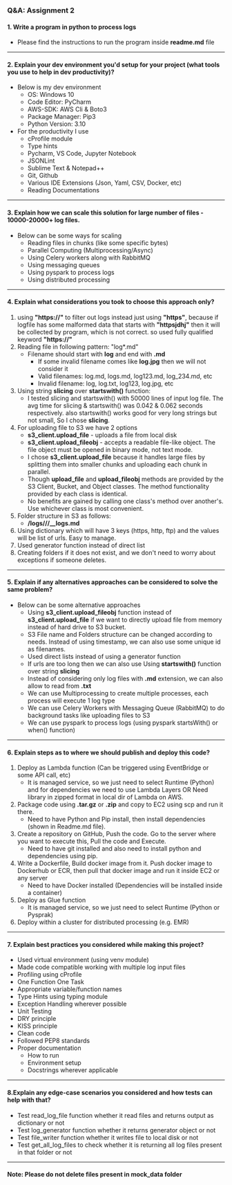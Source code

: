 ### Q&A: Assignment 2

#### 1. Write a program in python to process logs
- Please find the instructions to run the program inside **readme.md** file

--------

#### 2. Explain your dev environment you'd setup for your project (what tools you use to help in dev productivity)?

- Below is my dev environment
  - OS: Windows 10 
  - Code Editor: PyCharm
  - AWS-SDK: AWS Cli & Boto3 
  - Package Manager: Pip3 
  - Python Version: 3.10
- For the productivity I use
  - cProfile module
  - Type hints
  - Pycharm, VS Code, Jupyter Notebook
  - JSONLint
  - Sublime Text & Notepad++
  - Git, Github
  - Various IDE Extensions (Json, Yaml, CSV, Docker, etc)
  - Reading Documentations

--------

#### 3. Explain how we can scale this solution for large number of files - 10000-20000+ log files.
- Below can be some ways for scaling
  - Reading files in chunks (like some specific bytes)
  - Parallel Computing (Multiprocessing/Async) 
  - Using Celery workers along with RabbitMQ
  - Using messaging queues
  - Using pyspark to process logs
  - Using distributed processing

--------

#### 4. Explain what considerations you took to choose this approach only?
  1. using **"https://"** to filter out logs instead just using **"https"**, because if logfile has some
    malformed data that starts with **"httpsjdhj"** then it will be collected by program, which is not correct.
    so used fully qualified keyword **"https://"**
  2. Reading file in following pattern: "log*.md"
     - Filename should start with **log** and end with **.md**
       - If some invalid filename comes like **log.jpg** then we will not consider it
       - Valid filenames: log.md, logs.md, log123.md, log_234.md, etc
       - Invalid filename: log, log.txt, log123, log.jpg, etc
  3. Using string **slicing** over **startswith()** function:
     - I tested slicing and startswith() with 50000 lines of input log file.
       The avg time for slicing & startswith() was 0.042 & 0.062 seconds respectively.
       also startswith() works good for very long strings but not small, So I chose **slicing**.
  4. For uploading file to S3 we have 2 options
     - **s3_client.upload_file** - uploads a file from local disk 
     - **s3_client.upload_fileobj** - accepts a readable file-like object. The file object must be opened in binary mode, not text mode.
     - I chose **s3_client.upload_file** because it handles large files by splitting them into smaller chunks and uploading each chunk in parallel.
     - Though **upload_file** and **upload_fileobj** methods are provided by the S3 Client, Bucket, and Object classes.
       The method functionality provided by each class is identical.
     - No benefits are gained by calling one class's method over another's. Use whichever class is most convenient.
  5. Folder structure in S3 as follows:
     - **<bucket-name>/logs/<log-type>/<current-date>/<current-time>_<log-type>_logs.md**
  6. Using dictionary which will have 3 keys (https, http, ftp) and the values will be
    list of urls. Easy to manage.
  7. Used generator function instead of direct list
  8. Creating folders if it does not exist, and we don't need to worry about exceptions if someone deletes.

--------

#### 5. Explain if any alternatives approaches can be considered to solve the same problem?
- Below can be some alternative approaches
  - Using **s3_client.upload_fileobj** function instead of **s3_client.upload_file** if we want to
    directly upload file from memory instead of hard drive to S3 bucket.
  - S3 File name and Folders structure can be changed according to needs. Instead of using timestamp,
    we can also use some unique id as filenames.
  - Used direct lists instead of using a generator function
  - If urls are too long then we can also use Using **startswith()** function over string **slicing**
  - Instead of considering only log files with **.md** extension, we can also allow to read from **.txt**
  - We can use Multiprocessing to create multiple processes, each process will execute 1 log type
  - We can use Celery Workers with Messaging Queue (RabbitMQ) to do background tasks like uploading files to S3
  - We can use pyspark to process logs (using pyspark startsWith() or when() function)

--------

#### 6. Explain steps as to where we should publish and deploy this code?
  1. Deploy as Lambda function (Can be triggered using EventBridge or some API call, etc)
     - It is managed service, so we just need to select Runtime (Python) and for dependencies
       we need to use Lambda Layers OR Need library in zipped format in local dir of Lambda on AWS.
  2. Package code using **.tar.gz** or **.zip** and copy to EC2 using scp and run it there.
     - Need to have Python and Pip install, then install dependencies (shown in Readme.md file).
  3. Create a repository on GitHub, Push the code. Go to the server where you want to execute this,
    Pull the code and Execute.
     - Need to have git installed and also need to install python and dependencies using pip.
  4. Write a Dockerfile, Build docker image from it. Push docker image to Dockerhub or ECR,
    then pull that docker image and run it inside EC2 or any server
     - Need to have Docker installed (Dependencies will be installed inside a container)
  5. Deploy as Glue function
     - It is managed service, so we just need to select Runtime (Python or Pysprak)
  6. Deploy within a cluster for distributed processing (e.g. EMR)

--------

#### 7. Explain best practices you considered while making this project?
  - Used virtual environment (using venv module)
  - Made code compatible working with multiple log input files
  - Profiling using cProfile
  - One Function One Task
  - Appropriate variable/function names
  - Type Hints using typing module
  - Exception Handling wherever possible
  - Unit Testing
  - DRY principle
  - KISS principle
  - Clean code
  - Followed PEP8 standards
  - Proper documentation
    - How to run
    - Environment setup
    - Docstrings wherever applicable

--------

#### 8.Explain any edge-case scenarios you considered and how tests can help with that?
  - Test read_log_file function whether it read files and returns output as dictionary or not
  - Test log_generator function whether it returns generator object or not
  - Test file_writer function whether it writes file to local disk or not
  - Test get_all_log_files to check whether it is returning all log files present in that folder or not
  
--------

#### Note: Please do not delete files present in mock_data folder